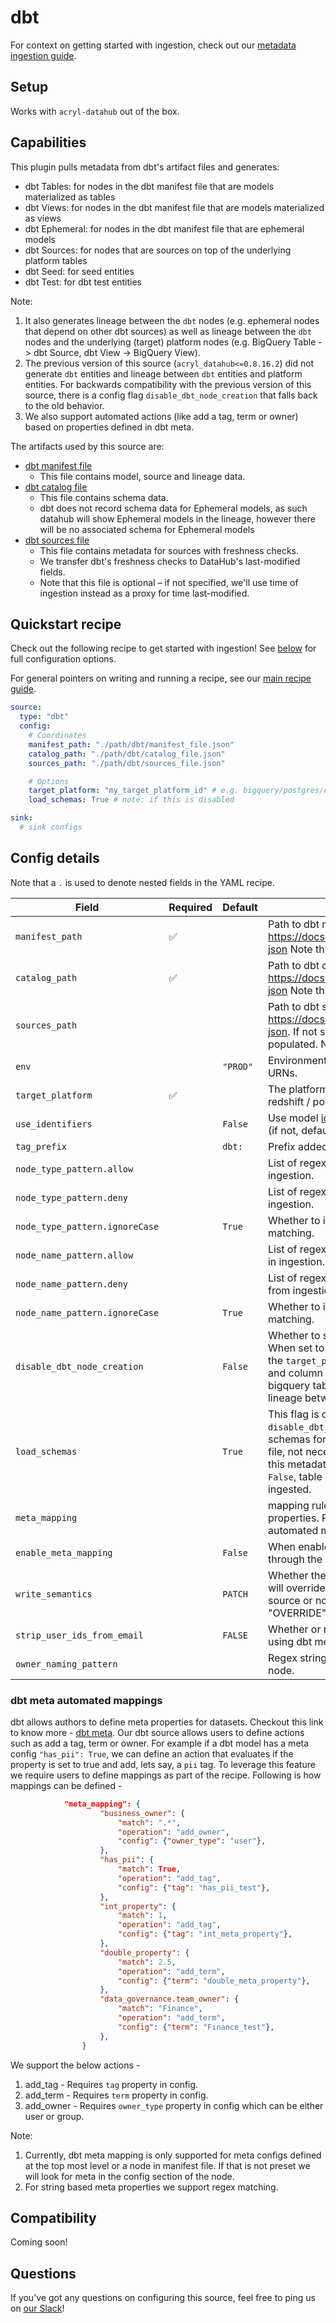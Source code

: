 # dbt

For context on getting started with ingestion, check out our [metadata ingestion guide](../README.md).

## Setup

Works with `acryl-datahub` out of the box.

## Capabilities

This plugin pulls metadata from dbt's artifact files and generates:
- dbt Tables: for nodes in the dbt manifest file that are models materialized as tables
- dbt Views: for nodes in the dbt manifest file that are models materialized as views
- dbt Ephemeral: for nodes in the dbt manifest file that are ephemeral models
- dbt Sources: for nodes that are sources on top of the underlying platform tables
- dbt Seed: for seed entities
- dbt Test: for dbt test entities

Note:
1. It also generates lineage between the `dbt` nodes (e.g. ephemeral nodes that depend on other dbt sources) as well as lineage between the `dbt` nodes and the underlying (target) platform nodes (e.g. BigQuery Table -> dbt Source, dbt View -> BigQuery View).
2. The previous version of this source (`acryl_datahub<=0.8.16.2`) did not generate `dbt` entities and lineage between `dbt` entities and platform entities. For backwards compatibility with the previous version of this source, there is a config flag `disable_dbt_node_creation` that falls back to the old behavior. 
3. We also support automated actions (like add a tag, term or owner) based on properties defined in dbt meta.

The artifacts used by this source are:
- [dbt manifest file](https://docs.getdbt.com/reference/artifacts/manifest-json)
  - This file contains model, source and lineage data.
- [dbt catalog file](https://docs.getdbt.com/reference/artifacts/catalog-json)
  - This file contains schema data.
  - dbt does not record schema data for Ephemeral models, as such datahub will show Ephemeral models in the lineage, however there will be no associated schema for Ephemeral models
- [dbt sources file](https://docs.getdbt.com/reference/artifacts/sources-json)
  - This file contains metadata for sources with freshness checks.
  - We transfer dbt's freshness checks to DataHub's last-modified fields.
  - Note that this file is optional – if not specified, we'll use time of ingestion instead as a proxy for time last-modified.

## Quickstart recipe

Check out the following recipe to get started with ingestion! See [below](#config-details) for full configuration options.

For general pointers on writing and running a recipe, see our [main recipe guide](../README.md#recipes).

```yml
source:
  type: "dbt"
  config:
    # Coordinates
    manifest_path: "./path/dbt/manifest_file.json"
    catalog_path: "./path/dbt/catalog_file.json"
    sources_path: "./path/dbt/sources_file.json"

    # Options
    target_platform: "my_target_platform_id" # e.g. bigquery/postgres/etc.
    load_schemas: True # note: if this is disabled

sink:
  # sink configs
```

## Config details

Note that a `.` is used to denote nested fields in the YAML recipe.

| Field                          | Required | Default  | Description                                                                                                                                                                                                                                                                                                                |
|--------------------------------| -------- | -------- |----------------------------------------------------------------------------------------------------------------------------------------------------------------------------------------------------------------------------------------------------------------------------------------------------------------------------|
| `manifest_path`                | ✅       |          | Path to dbt manifest JSON. See https://docs.getdbt.com/reference/artifacts/manifest-json  Note this can be a local file or a URI.                                                                                                                                                                                          |
| `catalog_path`                 | ✅       |          | Path to dbt catalog JSON. See https://docs.getdbt.com/reference/artifacts/catalog-json    Note this can be a local file or a URI.                                                                                                                                                                                          |
| `sources_path`                 |          |          | Path to dbt sources JSON. See https://docs.getdbt.com/reference/artifacts/sources-json. If not specified, last-modified fields will not be populated. Note this can be a local file or a URI.                                                                                                                              |
| `env`                          |          | `"PROD"` | Environment to use in namespace when constructing URNs.                                                                                                                                                                                                                                                                    |
| `target_platform`              | ✅       |          | The platform that dbt is loading onto. (e.g. bigquery / redshift / postgres etc.)                                                                                                                                                                                                                                          |
| `use_identifiers`              |         | `False`   | Use model [identifier](https://docs.getdbt.com/reference/resource-properties/identifier) instead of model name if defined (if not, default to model name).                                                                                                                                                                 |
| `tag_prefix`                   |         | `dbt:`    | Prefix added to tags during ingestion.                                                                                                                                                                                                                                                                                     |
| `node_type_pattern.allow`      |          |          | List of regex patterns for dbt nodes to include in ingestion.                                                                                                                                                                                                                                                              |
| `node_type_pattern.deny`       |          |          | List of regex patterns for dbt nodes to exclude from ingestion.                                                                                                                                                                                                                                                            |
| `node_type_pattern.ignoreCase` |          | `True` | Whether to ignore case sensitivity during pattern matching.                                                                                                                                                                                                                                                                |
| `node_name_pattern.allow`      |          |          | List of regex patterns for dbt model names to include in ingestion.                                                                                                                                                                                                                                                        |
| `node_name_pattern.deny`       |          |          | List of regex patterns for dbt model names to exclude from ingestion.                                                                                                                                                                                                                                                      |
| `node_name_pattern.ignoreCase` |          | `True` | Whether to ignore case sensitivity during pattern matching.                                                                                                                                                                                                                                                                |
| `disable_dbt_node_creation`    |          | `False` | Whether to suppress `dbt` dataset metadata creation. When set to `True`, this flag applies the dbt metadata to the `target_platform` entities (e.g. populating schema and column descriptions from dbt into the postgres / bigquery table metadata in DataHub) and generates lineage between the platform entities.        |
| `load_schemas`                 |      | `True`         | This flag is only consulted when `disable_dbt_node_creation` is set to `True`. Load schemas for `target_platform` entities from dbt catalog file, not necessary when you are already ingesting this metadata from the data platform directly. If set to `False`, table schema details (e.g. columns) will not be ingested. |
| `meta_mapping`                 |       |            | mapping rules that will be executed against dbt meta properties. Refer to the section below on dbt meta automated mappings.                                                                                                                                                                                                |
| `enable_meta_mapping`          |       | `False`    | When enabled, applies the mappings that are defined through the `meta_mapping` directives.                                                                                                                                                                                                                                 |
| `write_semantics`              |       | `PATCH`    | Whether the new tags, terms and owners to be added will override the existing ones added only by this source or not. Value for this config can be "PATCH" or "OVERRIDE"                                                                                                                                                    |
| `strip_user_ids_from_email`    |     | `FALSE`    | Whether or not to strip email id while adding owners using dbt meta actions.                                                                                                                                                                                                                                               | 
| `owner_naming_pattern`         |     |     | Regex string to extract owner name from the dbt node.                                                                                                                                                                                                                                                                      | 

### dbt meta automated mappings
dbt allows authors to define meta properties for datasets. Checkout this link to know more - [dbt meta](https://docs.getdbt.com/reference/resource-configs/meta). Our dbt source allows users to define
actions such as add a tag, term or owner. For example if a dbt model has a meta config ```"has_pii": True```, we can define an action 
that evaluates if the property is set to true and add, lets say, a ```pii``` tag.
To leverage this feature we require users to define mappings as part of the recipe. Following is how mappings can be defined - 
```json
            "meta_mapping": {
                    "business_owner": {
                        "match": ".*",
                        "operation": "add_owner",
                        "config": {"owner_type": "user"},
                    },
                    "has_pii": {
                        "match": True,
                        "operation": "add_tag",
                        "config": {"tag": "has_pii_test"},
                    },
                    "int_property": {
                        "match": 1,
                        "operation": "add_tag",
                        "config": {"tag": "int_meta_property"},
                    },
                    "double_property": {
                        "match": 2.5,
                        "operation": "add_term",
                        "config": {"term": "double_meta_property"},
                    },
                    "data_governance.team_owner": {
                        "match": "Finance",
                        "operation": "add_term",
                        "config": {"term": "Finance_test"},
                    },
                }
```
We support the below actions - 
1. add_tag - Requires ```tag``` property in config.
2. add_term - Requires ```term``` property in config.
3. add_owner - Requires ```owner_type``` property in config which can be either user or group.

Note:
1. Currently, dbt meta mapping is only supported for meta configs defined at the top most level or a node in manifest file. If that is not preset we will look for meta in the config section of the node.
2. For string based meta properties we support regex matching.
## Compatibility

Coming soon!

## Questions

If you've got any questions on configuring this source, feel free to ping us on [our Slack](https://slack.datahubproject.io/)!

